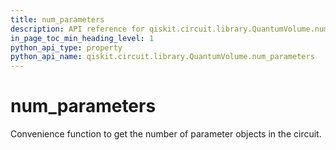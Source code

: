```yaml
---
title: num_parameters
description: API reference for qiskit.circuit.library.QuantumVolume.num_parameters
in_page_toc_min_heading_level: 1
python_api_type: property
python_api_name: qiskit.circuit.library.QuantumVolume.num_parameters
---
```


# num\_parameters

Convenience function to get the number of parameter objects in the circuit.

